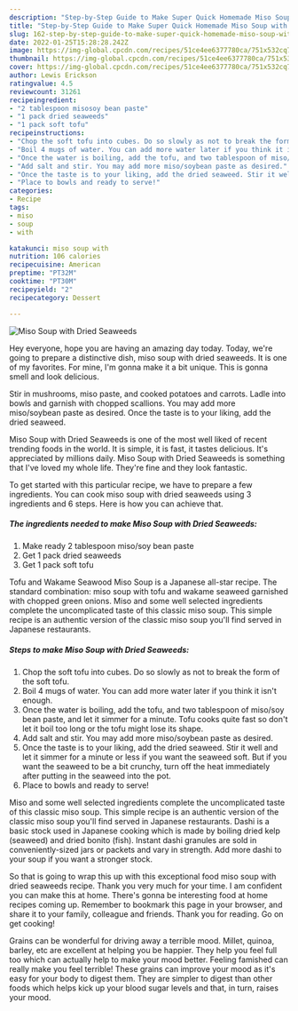 ```yaml
---
description: "Step-by-Step Guide to Make Super Quick Homemade Miso Soup with Dried Seaweeds"
title: "Step-by-Step Guide to Make Super Quick Homemade Miso Soup with Dried Seaweeds"
slug: 162-step-by-step-guide-to-make-super-quick-homemade-miso-soup-with-dried-seaweeds
date: 2022-01-25T15:28:28.242Z
image: https://img-global.cpcdn.com/recipes/51ce4ee6377780ca/751x532cq70/miso-soup-with-dried-seaweeds-recipe-main-photo.jpg
thumbnail: https://img-global.cpcdn.com/recipes/51ce4ee6377780ca/751x532cq70/miso-soup-with-dried-seaweeds-recipe-main-photo.jpg
cover: https://img-global.cpcdn.com/recipes/51ce4ee6377780ca/751x532cq70/miso-soup-with-dried-seaweeds-recipe-main-photo.jpg
author: Lewis Erickson
ratingvalue: 4.5
reviewcount: 31261
recipeingredient:
- "2 tablespoon misosoy bean paste"
- "1 pack dried seaweeds"
- "1 pack soft tofu"
recipeinstructions:
- "Chop the soft tofu into cubes. Do so slowly as not to break the form of the soft tofu."
- "Boil 4 mugs of water. You can add more water later if you think it isn&#39;t enough."
- "Once the water is boiling, add the tofu, and two tablespoon of miso/soy bean paste, and let it simmer for a minute. Tofu cooks quite fast so don&#39;t let it boil too long or the tofu might lose its shape."
- "Add salt and stir. You may add more miso/soybean paste as desired."
- "Once the taste is to your liking, add the dried seaweed. Stir it well and let it simmer for a minute or less if you want the seaweed soft. But if you want the seaweed to be a bit crunchy, turn off the heat immediately after putting in the seaweed into the pot."
- "Place to bowls and ready to serve!"
categories:
- Recipe
tags:
- miso
- soup
- with

katakunci: miso soup with 
nutrition: 106 calories
recipecuisine: American
preptime: "PT32M"
cooktime: "PT30M"
recipeyield: "2"
recipecategory: Dessert

---
```



![Miso Soup with Dried Seaweeds](https://img-global.cpcdn.com/recipes/51ce4ee6377780ca/751x532cq70/miso-soup-with-dried-seaweeds-recipe-main-photo.jpg)

Hey everyone, hope you are having an amazing day today. Today, we're going to prepare a distinctive dish, miso soup with dried seaweeds. It is one of my favorites. For mine, I'm gonna make it a bit unique. This is gonna smell and look delicious.

Stir in mushrooms, miso paste, and cooked potatoes and carrots. Ladle into bowls and garnish with chopped scallions. You may add more miso/soybean paste as desired. Once the taste is to your liking, add the dried seaweed.

Miso Soup with Dried Seaweeds is one of the most well liked of recent trending foods in the world. It is simple, it is fast, it tastes delicious. It's appreciated by millions daily. Miso Soup with Dried Seaweeds is something that I've loved my whole life. They're fine and they look fantastic.


To get started with this particular recipe, we have to prepare a few ingredients. You can cook miso soup with dried seaweeds using 3 ingredients and 6 steps. Here is how you can achieve that.

<!--inarticleads1-->

##### The ingredients needed to make Miso Soup with Dried Seaweeds:

1. Make ready 2 tablespoon miso/soy bean paste
1. Get 1 pack dried seaweeds
1. Get 1 pack soft tofu


Tofu and Wakame Seawood Miso Soup is a Japanese all-star recipe. The standard combination: miso soup with tofu and wakame seaweed garnished with chopped green onions. Miso and some well selected ingredients complete the uncomplicated taste of this classic miso soup. This simple recipe is an authentic version of the classic miso soup you&#39;ll find served in Japanese restaurants. 

<!--inarticleads2-->

##### Steps to make Miso Soup with Dried Seaweeds:

1. Chop the soft tofu into cubes. Do so slowly as not to break the form of the soft tofu.
1. Boil 4 mugs of water. You can add more water later if you think it isn&#39;t enough.
1. Once the water is boiling, add the tofu, and two tablespoon of miso/soy bean paste, and let it simmer for a minute. Tofu cooks quite fast so don&#39;t let it boil too long or the tofu might lose its shape.
1. Add salt and stir. You may add more miso/soybean paste as desired.
1. Once the taste is to your liking, add the dried seaweed. Stir it well and let it simmer for a minute or less if you want the seaweed soft. But if you want the seaweed to be a bit crunchy, turn off the heat immediately after putting in the seaweed into the pot.
1. Place to bowls and ready to serve!


Miso and some well selected ingredients complete the uncomplicated taste of this classic miso soup. This simple recipe is an authentic version of the classic miso soup you&#39;ll find served in Japanese restaurants. Dashi is a basic stock used in Japanese cooking which is made by boiling dried kelp (seaweed) and dried bonito (fish). Instant dashi granules are sold in conveniently-sized jars or packets and vary in strength. Add more dashi to your soup if you want a stronger stock. 

So that is going to wrap this up with this exceptional food miso soup with dried seaweeds recipe. Thank you very much for your time. I am confident you can make this at home. There's gonna be interesting food at home recipes coming up. Remember to bookmark this page in your browser, and share it to your family, colleague and friends. Thank you for reading. Go on get cooking!

Grains can be wonderful for driving away a terrible mood. Millet, quinoa, barley, etc are excellent at helping you be happier. They help you feel full too which can actually help to make your mood better. Feeling famished can really make you feel terrible! These grains can improve your mood as it's easy for your body to digest them. They are simpler to digest than other foods which helps kick up your blood sugar levels and that, in turn, raises your mood.
